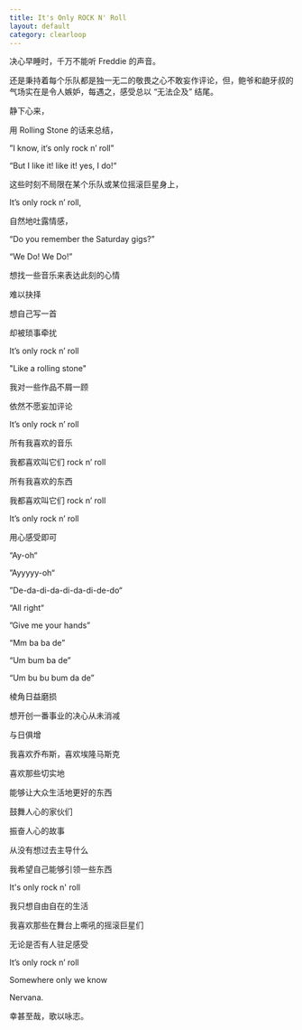 ```yaml
---
title: It's Only ROCK N' Roll
layout: default
category: clearloop
---
```


决心早睡时，千万不能听 Freddie 的声音。 

还是秉持着每个乐队都是独一无二的敬畏之心不敢妄作评论，但，鲍爷和龅牙叔的气场实在是令人嫉妒，每遇之，感受总以 “无法企及” 结尾。

静下心来，

用 Rolling Stone 的话来总结，

”I know, it‘s only rock n’ roll”

“But I like it! like it! yes, I do!“

这些时刻不局限在某个乐队或某位摇滚巨星身上，

It’s only rock n’ roll, 

自然地吐露情感，

“Do you remember the Saturday gigs?”

“We Do! We Do!”

想找一些音乐来表达此刻的心情

难以抉择

想自己写一首

却被琐事牵扰

It’s only rock n’ roll

"Like a rolling stone"

我对一些作品不屑一顾

依然不愿妄加评论

It’s only rock n’ roll

所有我喜欢的音乐

我都喜欢叫它们 rock n’ roll

所有我喜欢的东西

我都喜欢叫它们 rock n’ roll

It’s only rock n’ roll

用心感受即可

“Ay-oh“

”Ayyyyy-oh“

”De-da-di-da-di-da-di-de-do“

“All right“

”Give me your hands”

“Mm ba ba de”

“Um bum ba de”

“Um bu bu bum da de”

棱角日益磨损

想开创一番事业的决心从未消减

与日俱增

我喜欢乔布斯，喜欢埃隆马斯克

喜欢那些切实地

能够让大众生活地更好的东西

鼓舞人心的家伙们

振奋人心的故事

从没有想过去主导什么

我希望自己能够引领一些东西

It's only rock n' roll

我只想自由自在的生活

我喜欢那些在舞台上嘶吼的摇滚巨星们

无论是否有人驻足感受

It’s only rock n’ roll

Somewhere only we know

Nervana.

幸甚至哉，歌以咏志。
